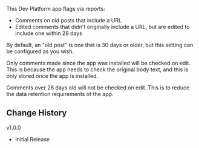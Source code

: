 This Dev Platform app flags via reports:

* Comments on old posts that include a URL
* Edited comments that didn't originally include a URL, but are edited to include one within 28 days

By default, an "old post" is one that is 30 days or older, but this setting can be configured as you wish.

Only comments made since the app was installed will be checked on edit. This is because the app needs to check the original body text, and this is only stored once the app is installed.

Comments over 28 days old will not be checked on edit. This is to reduce the data retention requirements of the app.

## Change History

v1.0.0

* Initial Release
